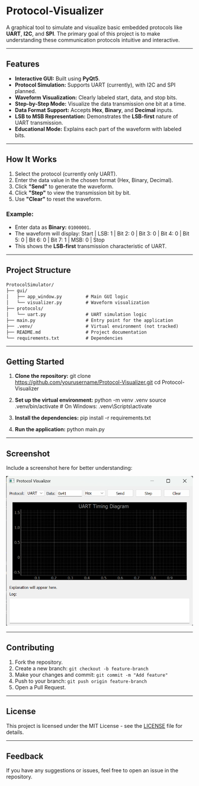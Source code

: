 # Protocol-Visualizer

A graphical tool to simulate and visualize basic embedded protocols like **UART**, **I2C**, and **SPI**. The primary goal of this project is to make understanding these communication protocols intuitive and interactive.

---

## Features

- **Interactive GUI:** Built using **PyQt5**.
- **Protocol Simulation:** Supports UART (currently), with I2C and SPI planned.
- **Waveform Visualization:** Clearly labeled start, data, and stop bits.
- **Step-by-Step Mode:** Visualize the data transmission one bit at a time.
- **Data Format Support:** Accepts **Hex**, **Binary**, and **Decimal** inputs.
- **LSB to MSB Representation:** Demonstrates the **LSB-first** nature of UART transmission.
- **Educational Mode:** Explains each part of the waveform with labeled bits.

---

## How It Works

1. Select the protocol (currently only UART).
2. Enter the data value in the chosen format (Hex, Binary, Decimal).
3. Click **"Send"** to generate the waveform.
4. Click **"Step"** to view the transmission bit by bit.
5. Use **"Clear"** to reset the waveform.

### Example:
- Enter data as **Binary:** `01000001`.
- The waveform will display: Start | LSB: 1 | Bit 2: 0 | Bit 3: 0 | Bit 4: 0 | Bit 5: 0 | Bit 6: 0 | Bit 7: 1 | MSB: 0 | Stop
- This shows the **LSB-first** transmission characteristic of UART.

---

## Project Structure
```plaintext
ProtocolSimulator/
├── gui/
│   ├── app_window.py         # Main GUI logic
│   └── visualizer.py         # Waveform visualization
├── protocols/
│   └── uart.py               # UART simulation logic
├── main.py                   # Entry point for the application
├── .venv/                    # Virtual environment (not tracked)
├── README.md                 # Project documentation
└── requirements.txt          # Dependencies
```

---

## Getting Started

1. **Clone the repository:**
git clone https://github.com/yourusername/Protocol-Visualizer.git
cd Protocol-Visualizer

2. **Set up the virtual environment:**
python -m venv .venv
source .venv/bin/activate # On Windows: .venv\Scripts\activate

3. **Install the dependencies:**
pip install -r requirements.txt

4. **Run the application:**
python main.py


---

## Screenshot

Include a screenshot here for better understanding:

![Protocol Visualizer Screenshot](./screenshots/GUI_View_Protocol_Simulator.png)

---

## Contributing

1. Fork the repository.
2. Create a new branch: `git checkout -b feature-branch`
3. Make your changes and commit: `git commit -m "Add feature"`
4. Push to your branch: `git push origin feature-branch`
5. Open a Pull Request.

---

## License

This project is licensed under the MIT License - see the [LICENSE](LICENSE) file for details.

---

## Feedback

If you have any suggestions or issues, feel free to open an issue in the repository.
